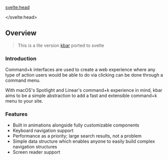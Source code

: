 <svelte:head>

<title>Docs</title>

</svelte:head>

## Overview

> This is a lite version <a href="https://kbar.vercel.app">kbar</a> ported to svelte

### Introduction

Command+k interfaces are used to create a web experience where any type of action users would be able to do via clicking can be done through a command menu.

With macOS's Spotlight and Linear's command+k experience in mind, kbar aims to be a simple abstraction to add a fast and extensible command+k menu to your site.

### Features

- Built in animations alongside fully customizable components
- Keyboard navigation support
- Performance as a priority; large search results, not a problem
- Simple data structure which enables anyone to easily build complex navigation structures
- Screen reader support
